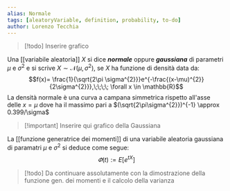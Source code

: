 ```yaml
---
alias: Normale
tags: [aleatoryVariable, definition, probability, to-do]
author: Lorenzo Tecchia
---
```

>[!todo] 
> Inserire grafico

Una [[variabile aleatoria]] $X$ si dice ***normale*** oppure ***gaussiana*** di parametri $\mu$ e $\sigma^{2}$  e si scrive $X \sim \mathcal{N}(\mu,\sigma^{2})$, se $X$ ha funzione di densità data da: $$f(x)= \frac{1}{\sqrt{2\pi \sigma^{2}}}e^{-\frac{(x-\mu)^{2}}{2\sigma^{2}}},\;\;\;\; \forall x \in \mathbb{R}$$ 
La densità normale è una curva a campana simmetrica rispetto all'asse delle $x=\mu$ dove ha il massimo pari a $(\sqrt{2\pi\sigma^{2}})^{-1} \approx 0.399/\sigma$
>[!important] Inserire qui grafico della Gaussiana

La [[funzione generatrice dei momenti]] di una variabile aleatoria gaussiana di paramatri $\mu$ e $\sigma^{2}$ si deduce come segue:$$\varPhi(t):=E[e^{tX}]$$
>[!todo]
> Da continuare assolutamente con la dimostrazione della funzione gen. dei momenti e il calcolo della varianza

